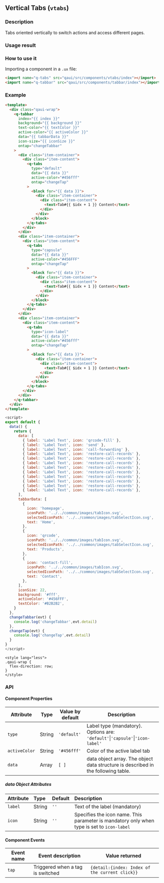 ## Vertical Tabs (`vtabs`)

### Description

Tabs oriented vertically to switch actions and access different pages.

### Usage result

<preview url="https://editor.quickapp.cn/preview/2011/sL/2011sL1yEg08/build/pages/vtabs"/>

### How to use it

Importing a component in a `.ux` file:

```html
<import name="q-tabs" src="qaui/src/components/vtabs/index"></import>
<import name="q-tabbar" src="qaui/src/components/tabbar/index"></import>
```

### Example

```html
<template>
  <div class="qaui-wrap">
    <q-tabbar
      index="{{ index }}"
      background="{{ background }}"
      text-color="{{ textColor }}"
      active-color="{{ activeColor }}"
      data="{{ tabbarData }}"
      icon-size="{{ iconSize }}"
      ontap="changeTabbar"
    >
      <div class="item-container">
        <div class="item-content">
          <q-tabs
            type="default"
            data="{{ data }}"
            active-color="#456fff"
            ontap="changeTap"
          >
            <block for="{{ data }}">
              <div class="item-container">
                <div class="item-content">
                  <text>Tab#{{ $idx + 1 }} Content</text>
                </div>
              </div>
            </block>
          </q-tabs>
        </div>
      </div>
      <div class="item-container">
        <div class="item-content">
          <q-tabs
            type="capsule"
            data="{{ data }}"
            active-color="#456FFF"
            ontap="changeTap"
          >
            <block for="{{ data }}">
              <div class="item-container">
                <div class="item-content">
                  <text>Tab#{{ $idx + 1 }} Content</text>
                </div>
              </div>
            </block>
          </q-tabs>
        </div>
      </div>
      <div class="item-container">
        <div class="item-content">
          <q-tabs
            type="icon-label"
            data="{{ data }}"
            active-color="#456fff"
            ontap="changeTap"
          >
            <block for="{{ data }}">
              <div class="item-container">
                <div class="item-content">
                  <text>Tab#{{ $idx + 1 }} Content</text>
                </div>
              </div>
            </block>
          </q-tabs>
        </div>
      </div>
    </q-tabbar>
  </div>
</template>
```

```js
<script>
export default {
  data() {
    return {
      data: [
        { label: 'Label Text', icon: 'qrcode-fill' },
        { label: 'Label Text', icon: 'send' },
        { label: 'Label Text', icon: 'call-forwarding' },
        { label: 'Label Text', icon: 'restore-call-records' },
        { label: 'Label Text', icon: 'restore-call-records' },
        { label: 'Label Text', icon: 'restore-call-records' },
        { label: 'Label Text', icon: 'restore-call-records' },
        { label: 'Label Text', icon: 'restore-call-records' },
        { label: 'Label Text', icon: 'restore-call-records' },
        { label: 'Label Text', icon: 'restore-call-records' },
        { label: 'Label Text', icon: 'restore-call-records' },
        { label: 'Label Text', icon: 'restore-call-records' },
      ],
      tabbarData: [
        {
          icon: 'homepage',
          iconPath: '../../common/images/tabIcon.svg',
          selectedIconPath: '../../common/images/tabSelectIcon.svg',
          text: 'Home',
        },
        {
          icon: 'qrcode',
          iconPath: '../../common/images/tabIcon.svg',
          selectedIconPath: '../../common/images/tabSelectIcon.svg',
          text: 'Products',
        },
        {
          icon: 'contact-fill',
          iconPath: '../../common/images/tabIcon.svg',
          selectedIconPath: '../../common/images/tabSelectIcon.svg',
          text: 'Contact',
        },
      ],
      iconSize: 22,
      background: '#fff',
      activeColor: '#456FFF',
      textColor: '#B2B2B2',
    }
  },
  changeTabbar(evt) {
    console.log('changeTabbar',evt.detail)
  },
  changeTap(evt) {
    console.log('changeTap',evt.detail)
  }
}
</script>
```

```less
<style lang="less">
.qaui-wrap {
  flex-direction: row;
}
</style>
```

### API

#### Component Properties

| Attribute     | Type   | Value by default | Description                                                                       |
| ------------- | ------ | ---------------- | --------------------------------------------------------------------------------- |
| `type`        | String | `'default'`      | Label type (mandatory). Options are: `'default'`\|`'capsule'`\|`'icon-label'`     |
| `activeColor` | String | `'#456fff'`      | Color of the active label tab                                                     |
| `data`        | Array  | `[ ]`            | data object array. The object data structure is described in the following table. |

##### data Object Attributes

| Attribute | Type   | Default | Description                                                                                |
| :-------- | :----- | :------ | :----------------------------------------------------------------------------------------- |
| `label`   | String | `''`    | Text of the label (mandatory)                                                              |
| `icon`    | String | `''`    | Specifies the icon name. This parameter is mandatory only when type is set to `icon-label` |

#### Component Events

| Event name | Event description                | Value returned                                 |
| ---------- | -------------------------------- | ---------------------------------------------- |
| `tap`      | Triggered when a tag is switched | `{detail:{index: Index of the current click}}` |
